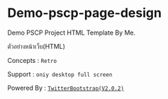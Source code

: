 # Demo-pscp-page-design
Demo PSCP Project HTML Template By Me.

ตัวอย่างหน้าเว็บ(HTML)

Concepts : `Retro`

Support : `oniy desktop full screen`

Powered By : [`TwitterBootstrap(V2.0.2)`](https://getbootstrap.com/2.0.2/)
